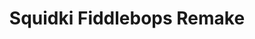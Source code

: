 ---
slug: squidki-fiddlebops-remake
title: Squidki Fiddlebops Remake
description: "Squidki Fiddlebops Remake is an exciting online game. Play for free directly in your browser!"
icon: /images/new_mods/Sprunki Fiddlebops Remake.png
url: https://wowtbc.net/sprunkin/fiddlebops-improved/index.html
previewImage: /images/new_mods/Sprunki Fiddlebops Remake.png
type: new mods

# SEO配置
seo:
  title: "Squidki Fiddlebops Remake - Play Free Online Game | Fun Browser Games"
  description: "Squidki Fiddlebops Remake - Play this fun online game for free in your browser. No download required!"
  ogImage: "/images/new_mods/Sprunki Fiddlebops Remake.png"
  keywords: "squidki-fiddlebops-remake, online game, browser game, free game, new mods game, play online"

videoUrls:
  - https://www.youtube.com/embed/example1
  - https://www.youtube.com/embed/example2

whyPlay:
  title: "Why Play Squidki Fiddlebops Remake?"
  items:
    - "Immersive Gameplay: Squidki Fiddlebops Remake offers an engaging and immersive gaming experience that will keep you entertained for hours"
    - "Challenging Levels: Test your skills with increasingly difficult challenges and obstacles"
    - "Beautiful Graphics: Enjoy stunning visuals and smooth animations that bring the game world to life"
    - "Regular Updates: New content and features are added regularly to keep the game fresh and exciting"
    - "Free to Play: Experience all the fun without spending a penny"
    - "Community Features: Connect with other players, share strategies, and compete for high scores"
    - "Cross-Platform: Play on any device with a web browser, no downloads required"

features:
  title: "Key Features of Squidki Fiddlebops Remake"
  image: "/images/new_mods/Sprunki Fiddlebops Remake.png"
  items:
    - "Intuitive Controls: Easy to learn controls make Squidki Fiddlebops Remake accessible for players of all skill levels"
    - "Multiple Game Modes: Enjoy various gameplay options that provide different challenges and experiences"
    - "Character Customization: Personalize your gaming experience with unique characters and items"
    - "Achievement System: Complete special tasks to earn rewards and recognition"
    - "Leaderboards: Compete with players worldwide and see who can achieve the highest scores"

characteristics:
  title: "Game Characteristics"
  image: "/images/new_mods/Sprunki Fiddlebops Remake.png"
  items:
    - "Genre: New mods game with elements of strategy and skill"
    - "Difficulty: Suitable for both casual gamers and those seeking a challenge"
    - "Play Time: Quick sessions or extended gameplay, depending on your preference"
    - "Art Style: Vibrant and engaging visuals that enhance the gaming experience"
    - "Sound Design: Immersive audio that complements the gameplay perfectly"

info: "Squidki Fiddlebops Remake is an exciting online game that offers players a unique and engaging gaming experience. With its intuitive controls, stunning visuals, and challenging gameplay, Squidki Fiddlebops Remake provides hours of entertainment for players of all ages and skill levels. Whether you're looking for a quick gaming session during a break or an extended play session, Squidki Fiddlebops Remake delivers an immersive experience that will keep you coming back for more. The game features multiple levels of increasing difficulty, ensuring that players are constantly challenged as they progress. With regular updates adding new content and features, Squidki Fiddlebops Remake remains fresh and exciting, providing endless entertainment options for its growing community of players."

howToPlayIntro: "Welcome to Squidki Fiddlebops Remake! This guide will walk you through the basics and help you master the game. Whether you're a beginner or looking to improve your skills, these tips and instructions will enhance your gaming experience."

howToPlaySteps:
  - title: "Getting Started"
    description: "Begin your Squidki Fiddlebops Remake adventure by familiarizing yourself with the controls. Use your keyboard or mouse to navigate through the game interface. The tutorial will guide you through the basic mechanics and help you understand the objectives."
  - title: "Understanding the Objectives"
    description: "In Squidki Fiddlebops Remake, your main goal is to progress through levels by completing specific objectives. Each level presents unique challenges that require different strategies and approaches."
  - title: "Mastering the Controls"
    description: "Practice using the controls to improve your precision and reaction time. Squidki Fiddlebops Remake requires quick reflexes and strategic thinking to overcome obstacles and defeat opponents."
  - title: "Utilizing Power-ups"
    description: "Collect power-ups throughout the game to enhance your abilities and overcome difficult challenges. Each power-up offers unique advantages that can be crucial for success."
  - title: "Developing Strategies"
    description: "As you progress in Squidki Fiddlebops Remake, develop effective strategies for different scenarios. Analyze patterns, anticipate challenges, and adapt your approach to maximize your performance."

faq:
  title: "Frequently Asked Questions about Squidki Fiddlebops Remake"
  items:
    - question: "Is Squidki Fiddlebops Remake free to play?"
      answer: "Yes, Squidki Fiddlebops Remake is completely free to play directly in your web browser. No downloads or purchases are required to enjoy the full game experience."
    - question: "Can I play Squidki Fiddlebops Remake on mobile devices?"
      answer: "Yes, Squidki Fiddlebops Remake is optimized for both desktop and mobile play. You can enjoy the game on any device with a web browser and internet connection."
    - question: "Are there any in-game purchases?"
      answer: "While Squidki Fiddlebops Remake is free to play, there may be optional in-game purchases available for cosmetic items or additional features that don't affect core gameplay."
    - question: "How often is Squidki Fiddlebops Remake updated?"
      answer: "The developers regularly update Squidki Fiddlebops Remake with new content, features, and improvements based on player feedback and game performance."
    - question: "Can I play Squidki Fiddlebops Remake offline?"
      answer: "Currently, Squidki Fiddlebops Remake requires an internet connection to play as it's a browser-based online game."
    - question: "Is Squidki Fiddlebops Remake suitable for children?"
      answer: "Yes, Squidki Fiddlebops Remake is designed to be family-friendly and suitable for players of all ages."
    - question: "How do I report bugs or issues?"
      answer: "If you encounter any problems while playing Squidki Fiddlebops Remake, you can report them through the game's support page or contact the developers directly through their website."
    - question: "Still Have Questions?"
      answer: "If you have additional questions about Squidki Fiddlebops Remake that aren't covered in this FAQ, please visit our support center or contact our customer service team for assistance."
---